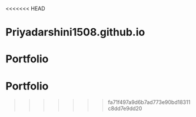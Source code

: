 <<<<<<< HEAD
# Priyadarshini1508.github.io
Portfolio 
=======
# Portfolio
>>>>>>> fa71f497a9d6b7ad773e90bd18311c8dd7e9dd20

